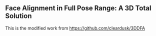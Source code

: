 ## Face Alignment in Full Pose Range: A 3D Total Solution

This is the modified work from https://github.com/cleardusk/3DDFA

